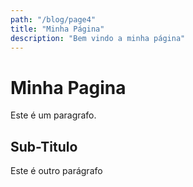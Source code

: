 ```yaml
---
path: "/blog/page4"
title: "Minha Página"
description: "Bem vindo a minha página"
---
```


# Minha Pagina

Este é um paragrafo.

## Sub-Titulo

Este é outro parágrafo
